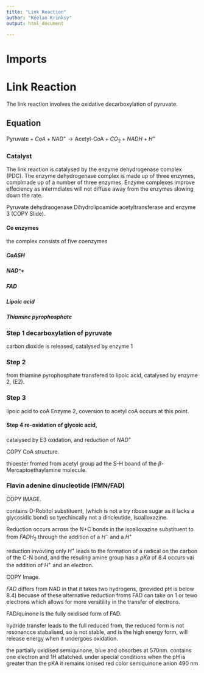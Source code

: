 ```yaml
---
title: "Link Reaction"
author: "Keelan Krinksy"
output: html_document

---
```


# Imports 

# Link Reaction
The link reaction involves the oxidative decarboxylation of pyruvate. 

## Equation 
$\text{Pyruvate}+ CoA + NAD^+ \rightarrow \text{Acetyl-CoA} + CO_2 +NADH+H^+$

### Catalyst 
The link reaction is catalysed by the enzyme dehydrogenase complex (PDC). The enzyme dehydrogenase complex is made up of three enzymes, complmade up of a number of three enzymes. Enzyme complexes improve effeciency as intermdiates will not diffuse away from the enzymes slowing down the rate. 

Pyruvate dehydraogenase 
Dihydrolipoamide acetyltransferase 
and enzyme 3 (COPY Slide). 

#### Co enzymes 
the complex consists of five coenzymes 

##### CoASH

##### NAD^+

##### FAD

##### Lipoic acid 

##### Thiamine pyrophosphate


### Step 1 decarboxylation of pyruvate 
carbon dioxide is released, catalysed by enzyme 1


### Step 2
from thiamine pyrophosphate transfered to lipoic acid, catalysed by enzyme 2, (E2). 

### Step 3
lipoic acid to coA Enzyme 2, coversion to acetyl coA occurs at this point. 

#### Step 4 re-oxidation of glycoic acid, 
catalysed by E3
oxidation, and reduction of $NAD^+$

COPY CoA structure. 

thioester fromed from acetyl group ad the S-H boand of the $\beta$-Mercaptoethaylamine molecule. 

### Flavin adenine dinucleotide (FMN/FAD)
COPY IMAGE.

contains D-Robitol substituent, (which is not a try ribose sugar as it lacks a glycosidic bond) so tyechincally not a dincleutide, Isoalloxazine. 


Reduction occurs across the N+C bonds in the isoalloxazine substituent to from $FADH_2$ through the addition of a $H^-$ and a $H^+$

reduction invovling only $H^+$ leads to the formation of a radical on the carbon of the C-N bond, and the resuling amine group has a $pKa$ of 8.4
occurs vai the addition of $H^+$ and an electron. 

COPY Image. 

$FAD$ differs from NAD in that it takes two hydrogens, (provided pH is below 8.4) becuase of these alternative reduction froms FAD can take on 1 or tewo electrons which allows for more versitility in the transfer of electrons. 

FAD/quinone is the fully oxidised form of FAD. 

hydride transfer leads to the full reduced from, the reduced form is not resonancce stabalised, so is not stable, and is the high energy form, will release energy when it undergoes oxidation. 

the partially oxidised semiquinone, blue and obsorbes at 570nm. contains one electron and 1H attatched. under special conditions when the pH is greater than the pKA it remains ionised red color semiquinone anion 490 nm 

